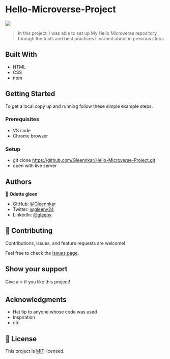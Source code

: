 # Hello-Microverse-Project
![](https://img.shields.io/badge/Microverse-blueviolet)



> In this project, i was able to set up My Hello Microverse repository through the tools and best practices i learned about in previous steps.


## Built With

- HTML
- CSS
- npm



## Getting Started



To get a local copy up and running follow these simple example steps.

### Prerequisites
- VS code
- Chrome browser

### Setup
- git clone https://github.com/Gleennkar/Hello-Microverse-Project.git
- open with live server





## Authors

👤 **Odette gleen**

- GitHub: [@Gleennkar](https://github.com/Gleennkar)
- Twitter: [@gleeny24](https://twitter.com/twitterhandle)
- LinkedIn: [@gleeny](https://www.linkedin.com/in/gleeny-nkar-aa3917182)


## 🤝 Contributing

Contributions, issues, and feature requests are welcome!

Feel free to check the [issues page](../../issues/).

## Show your support

Give a ⭐️ if you like this project!

## Acknowledgments

- Hat tip to anyone whose code was used
- Inspiration
- etc

## 📝 License

This project is [MIT](./MIT.md) licensed.